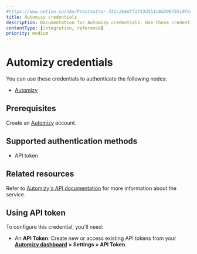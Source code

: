```yaml
---
#https://www.notion.so/n8n/Frontmatter-432c2b8dff1f43d4b1c8d20075510fe4
title: Automizy credentials
description: Documentation for Automizy credentials. Use these credentials to authenticate Automizy in n8n, a workflow automation platform.
contentType: [integration, reference]
priority: medium
---
```


# Automizy credentials

You can use these credentials to authenticate the following nodes:

- [Automizy](/integrations/builtin/app-nodes/n8n-nodes-base.automizy.md)

## Prerequisites

Create an [Automizy](https://automizy.com/) account.

## Supported authentication methods

- API token

## Related resources

Refer to [Automizy's API documentation](https://developers.automizy.com/automizyrestapi/) for more information about the service.

## Using API token

To configure this credential, you'll need:

- An **API Token**: Create new or access existing API tokens from your [**Automizy dashboard**](https://app.automizy.com/dashboard) **> Settings > API Token**.

